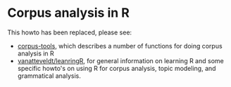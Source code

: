 Corpus analysis in R
======

This howto has been replaced, please see:

+ [corpus-tools](/README.md), which describes a number of functions for doing corpus analysis in R
+ [vanatteveldt/leanringR](https://github.com/vanatteveldt/learningr/blob/master/README.md), for general information on learning R and some specific howto's on using R for corpus analysis, topic modeling, and grammatical analysis.

